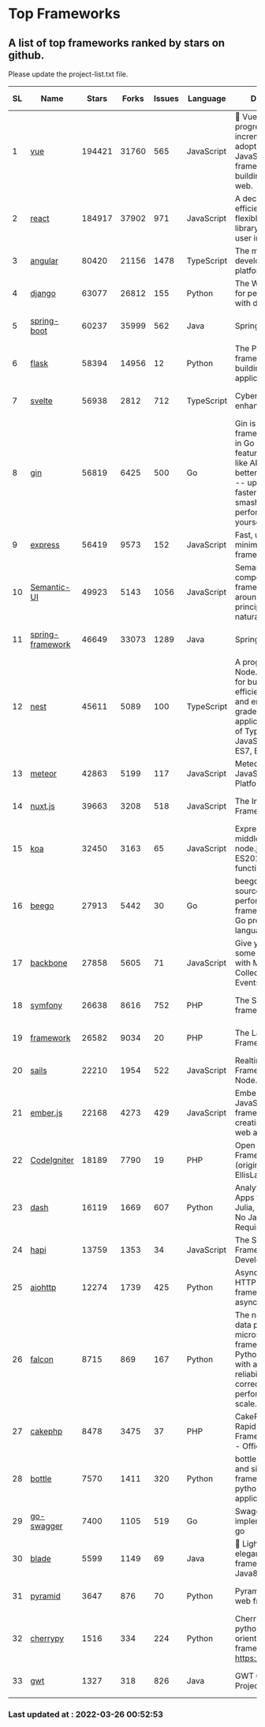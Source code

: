 # Top Frameworks
## A list of top frameworks ranked by stars on github.  
Please update the project-list.txt file.

| SL| Name  | Stars| Forks| Issues | Language | Description | Last Commit |
| --| ------| -----| ---- | ------ | -------- | ----------- | ----------- |
| 1 | [vue](https://github.com/vuejs/vue) | 194421 | 31760 | 565 | JavaScript | 🖖 Vue.js is a progressive, incrementally-adoptable JavaScript framework for building UI on the web. | 2022-02-22 18:38:12 |
| 2 | [react](https://github.com/facebook/react) | 184917 | 37902 | 971 | JavaScript | A declarative, efficient, and flexible JavaScript library for building user interfaces. | 2022-03-25 18:03:06 |
| 3 | [angular](https://github.com/angular/angular) | 80420 | 21156 | 1478 | TypeScript | The modern web developer’s platform | 2022-03-26 00:31:03 |
| 4 | [django](https://github.com/django/django) | 63077 | 26812 | 155 | Python | The Web framework for perfectionists with deadlines. | 2022-03-25 12:09:15 |
| 5 | [spring-boot](https://github.com/spring-projects/spring-boot) | 60237 | 35999 | 562 | Java | Spring Boot | 2022-03-25 15:28:38 |
| 6 | [flask](https://github.com/pallets/flask) | 58394 | 14956 | 12 | Python | The Python micro framework for building web applications. | 2022-03-25 19:24:31 |
| 7 | [svelte](https://github.com/sveltejs/svelte) | 56938 | 2812 | 712 | TypeScript | Cybernetically enhanced web apps | 2022-03-21 17:33:14 |
| 8 | [gin](https://github.com/gin-gonic/gin) | 56819 | 6425 | 500 | Go | Gin is a HTTP web framework written in Go (Golang). It features a Martini-like API with much better performance -- up to 40 times faster. If you need smashing performance, get yourself some Gin. | 2022-03-25 00:44:37 |
| 9 | [express](https://github.com/expressjs/express) | 56419 | 9573 | 152 | JavaScript | Fast, unopinionated, minimalist web framework for node. | 2022-03-21 02:59:20 |
| 10 | [Semantic-UI](https://github.com/Semantic-Org/Semantic-UI) | 49923 | 5143 | 1056 | JavaScript | Semantic is a UI component framework based around useful principles from natural language. | 2018-10-21 20:59:02 |
| 11 | [spring-framework](https://github.com/spring-projects/spring-framework) | 46649 | 33073 | 1289 | Java | Spring Framework | 2022-03-25 17:18:31 |
| 12 | [nest](https://github.com/nestjs/nest) | 45611 | 5089 | 100 | TypeScript | A progressive Node.js framework for building efficient, scalable, and enterprise-grade server-side applications on top of TypeScript & JavaScript (ES6, ES7, ES8) 🚀 | 2022-03-25 15:12:43 |
| 13 | [meteor](https://github.com/meteor/meteor) | 42863 | 5199 | 117 | JavaScript | Meteor, the JavaScript App Platform | 2022-03-25 03:15:11 |
| 14 | [nuxt.js](https://github.com/nuxt/nuxt.js) | 39663 | 3208 | 518 | JavaScript | The Intuitive Vue(2) Framework | 2021-12-17 13:20:07 |
| 15 | [koa](https://github.com/koajs/koa) | 32450 | 3163 | 65 | JavaScript | Expressive middleware for node.js using ES2017 async functions | 2022-03-21 16:10:20 |
| 16 | [beego](https://github.com/beego/beego) | 27913 | 5442 | 30 | Go | beego is an open-source, high-performance web framework for the Go programming language. | 2022-03-05 10:05:33 |
| 17 | [backbone](https://github.com/jashkenas/backbone) | 27858 | 5605 | 71 | JavaScript | Give your JS App some Backbone with Models, Views, Collections, and Events | 2022-02-26 00:31:21 |
| 18 | [symfony](https://github.com/symfony/symfony) | 26638 | 8616 | 752 | PHP | The Symfony PHP framework | 2022-03-25 13:02:05 |
| 19 | [framework](https://github.com/laravel/framework) | 26582 | 9034 | 20 | PHP | The Laravel Framework. | 2022-03-25 18:21:38 |
| 20 | [sails](https://github.com/balderdashy/sails) | 22210 | 1954 | 522 | JavaScript | Realtime MVC Framework for Node.js | 2022-03-19 01:23:36 |
| 21 | [ember.js](https://github.com/emberjs/ember.js) | 22168 | 4273 | 429 | JavaScript | Ember.js - A JavaScript framework for creating ambitious web applications | 2022-03-24 17:36:15 |
| 22 | [CodeIgniter](https://github.com/bcit-ci/CodeIgniter) | 18189 | 7790 | 19 | PHP | Open Source PHP Framework (originally from EllisLab) | 2022-03-03 13:29:55 |
| 23 | [dash](https://github.com/plotly/dash) | 16119 | 1669 | 607 | Python | Analytical Web Apps for Python, R, Julia, and Jupyter. No JavaScript Required. | 2022-03-22 16:17:39 |
| 24 | [hapi](https://github.com/hapijs/hapi) | 13759 | 1353 | 34 | JavaScript | The Simple, Secure Framework Developers Trust | 2022-03-02 14:32:29 |
| 25 | [aiohttp](https://github.com/aio-libs/aiohttp) | 12274 | 1739 | 425 | Python | Asynchronous HTTP client/server framework for asyncio and Python | 2022-03-12 14:41:56 |
| 26 | [falcon](https://github.com/falconry/falcon) | 8715 | 869 | 167 | Python | The no-nonsense data plane API and microservices framework for Python developers, with a focus on reliability, correctness, and performance at scale. | 2022-03-25 16:20:17 |
| 27 | [cakephp](https://github.com/cakephp/cakephp) | 8478 | 3475 | 37 | PHP | CakePHP: The Rapid Development Framework for PHP - Official Repository | 2022-03-22 14:17:50 |
| 28 | [bottle](https://github.com/bottlepy/bottle) | 7570 | 1411 | 320 | Python | bottle.py is a fast and simple micro-framework for python web-applications. | 2022-03-01 21:05:57 |
| 29 | [go-swagger](https://github.com/go-swagger/go-swagger) | 7400 | 1105 | 519 | Go | Swagger 2.0 implementation for go | 2022-03-25 15:58:07 |
| 30 | [blade](https://github.com/lets-blade/blade) | 5599 | 1149 | 69 | Java | :rocket: Lightning fast and elegant mvc framework for Java8 | 2020-03-22 13:39:23 |
| 31 | [pyramid](https://github.com/Pylons/pyramid) | 3647 | 876 | 70 | Python | Pyramid - A Python web framework | 2022-03-13 22:49:13 |
| 32 | [cherrypy](https://github.com/cherrypy/cherrypy) | 1516 | 334 | 224 | Python | CherryPy is a pythonic, object-oriented HTTP framework.      https://cherrypy.dev | 2022-03-13 22:31:07 |
| 33 | [gwt](https://github.com/gwtproject/gwt) | 1327 | 318 | 826 | Java | GWT Open Source Project | 2022-02-10 23:35:12 |

### Last updated at : 2022-03-26 00:52:53
